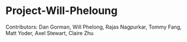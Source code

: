 # Project-Will-Pheloung

Contributors: Dan Gorman, Will Phelong, Rajas Nagpurkar, Tommy Fang, Matt Yoder, Axel Stewart, Claire Zhu
